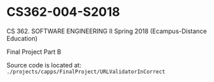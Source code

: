 # CS362-004-S2018
CS 362. SOFTWARE ENGINEERING II Spring 2018 (Ecampus-Distance Education)

Final Project Part B

Source code is located at:
`./projects/capps/FinalProject/URLValidatorInCorrect`
